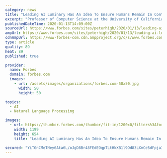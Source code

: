 ```yaml
---
category: news
title: "Leading AI Luminary Has An Idea To Ensure Humans Remain In Control"
excerpt: "Professor of Computer Science at the University of California, Berkeley and an Adjunct Professor of Neurological Surgery at the University of California, San Francisco, Stuart Russell, has written the most read text book on AI."
publishedDateTime: 2020-01-13T14:09:00Z
sourceUrl: https://www.forbes.com/sites/peterhigh/2020/01/13/leading-ai-luminary-has-an-idea-to-ensure-humans-remain-in-control/
ampUrl: https://www.forbes.com/sites/peterhigh/2020/01/13/leading-ai-luminary-has-an-idea-to-ensure-humans-remain-in-control/amp/
cdnAmpUrl: https://www-forbes-com.cdn.ampproject.org/c/s/www.forbes.com/sites/peterhigh/2020/01/13/leading-ai-luminary-has-an-idea-to-ensure-humans-remain-in-control/amp/
type: article
quality: 89
heat: 89
published: true

provider:
  name: Forbes
  domain: forbes.com
  images:
    - url: /assets/images/organizations/forbes.com-50x50.jpg
      width: 50
      height: 50

topics:
  - AI
  - Natural Language Processing

images:
  - url: https://thumbor.forbes.com/thumbor/fit-in/1200x0/filters%3Aformat%28jpg%29/https%3A%2F%2Fspecials-images.forbesimg.com%2Fimageserve%2F5e1ba133da6d380006296aa7%2F0x0.jpg
    width: 1199
    height: 654
    title: "Leading AI Luminary Has An Idea To Ensure Humans Remain In Control"

secured: "YiTGnCMeTNey6Ata6L/oJgD8Br48FEdEOqpTLtHkXB1l9Od83LXmCe5dFpjaIXS4DpGomQ1fGju6v5D9nOjDOdF+ZTqgiQC8q9FOWKAacg1saz/o1HUcrqYgnidivdNRgVXJdvSvCH/klIoVn/Yhyjr5rZLyBwGKjItfIAYc99/TtpaCaCvKjtkbpeyQJjlU2uyLTB8zAYfX+EG9s1EPPg7wksSkI5zrUBN7dNEPlN2R/z4votCqESB/UkfklBL07DASYQzE+x+7JI2SGUO1rRhyRud+WuKfFHqCokHcWEtB3pw6L7ev+O83zLVjxjX2fLu9Q19AlmqVvAJNRpczCPbPaQvuWJq0vbP981Hqgr/ut/xy7bVoViaLdxicYrehSdwrkkTa/rr4Ab/hiIK83vdvoA6egNtUxbDpj/YzNYswI7M0+eyDBFZ5RoVwydNmaUlSChb7jBeKzo9cpOFELw==;ffsuUHCTkUXevKZhqsOjiA=="
---
```



